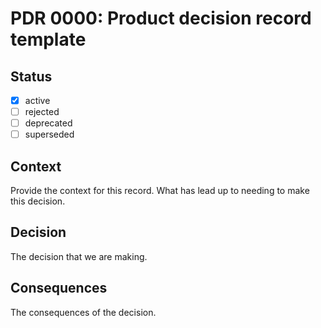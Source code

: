 <!-- File format pdr/pdr-0000-project-keyword-YYYY-MM-DD.md -->

# PDR 0000: Product decision record template

## Status

- [x] active
- [ ] rejected
- [ ] deprecated
- [ ] superseded

## Context

Provide the context for this record. What has lead up to needing to make this decision.

## Decision

The decision that we are making.

## Consequences

The consequences of the decision.
